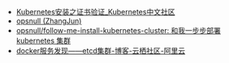 

* [Kubernetes安装之证书验证_Kubernetes中文社区 ](https://www.kubernetes.org.cn/1861.html)
* [opsnull (ZhangJun) ](https://github.com/opsnull)
* [opsnull/follow-me-install-kubernetes-cluster: 和我一步步部署 kubernetes 集群 ](https://github.com/opsnull/follow-me-install-kubernetes-cluster)
* [docker服务发现——etcd集群-博客-云栖社区-阿里云 ](https://yq.aliyun.com/articles/8709)